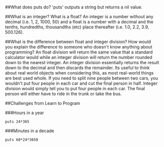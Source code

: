 ##What does puts do?
'puts' outputs a string but returns a nil value.

##What is an integer? What is a float?
An integer is a number without any decimal (i.e. 1, 2, 1000, 50) and a float is a number with a decimal and the tenths, hundredths, thousandths (etc) place thereafter (i.e. 1.0, 2.2, 3.9, 500.126).

##What is the difference between float and integer division? How would you explain the difference to someone who doesn't know anything about programming?
An float division will return the same value that a standard calculator would while an integer division will return the number rounded down to the nearest integer. An integer division essentially returns the result down to the decimal and then discards the remainder. Its useful to think about real world objects when considering this, as most real-world things are best used whole. If you need to split nine people between two cars, you wouldn't put four people in each car and cut the final person in half. Integer division would simply tell you to put four people in each car. The final person will either have to ride in the trunk or take the bus.

##Challenges from Learn to Program

###Hours in a year
```
puts 24*365

```

###Minutes in a decade
```
puts 60*24*3650

```